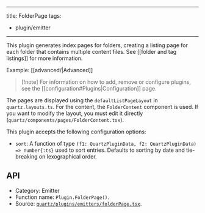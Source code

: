 ______________________________________________________________________

title: FolderPage
tags:

- plugin/emitter

______________________________________________________________________

This plugin generates index pages for folders, creating a listing page for each folder that contains multiple content files. See \[\[folder and tag listings\]\] for more information.

Example: \[\[advanced/|Advanced\]\]

> \[!note\]
> For information on how to add, remove or configure plugins, see the \[\[configuration#Plugins|Configuration\]\] page.

The pages are displayed using the `defaultListPageLayout` in `quartz.layouts.ts`. For the content, the `FolderContent` component is used. If you want to modify the layout, you must edit it directly (`quartz/components/pages/FolderContent.tsx`).

This plugin accepts the following configuration options:

- `sort`: A function of type `(f1: QuartzPluginData, f2: QuartzPluginData) => number{:ts}` used to sort entries. Defaults to sorting by date and tie-breaking on lexographical order.

## API

- Category: Emitter
- Function name: `Plugin.FolderPage()`.
- Source: [`quartz/plugins/emitters/folderPage.tsx`](https://github.com/jackyzha0/quartz/blob/v4/quartz/plugins/emitters/folderPage.tsx).
